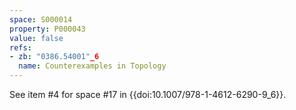 ```yaml
---
space: S000014
property: P000043
value: false
refs:
- zb: "0386.54001"_6
  name: Counterexamples in Topology
---
```



See item #4 for space #17 in {{doi:10.1007/978-1-4612-6290-9_6}}.
